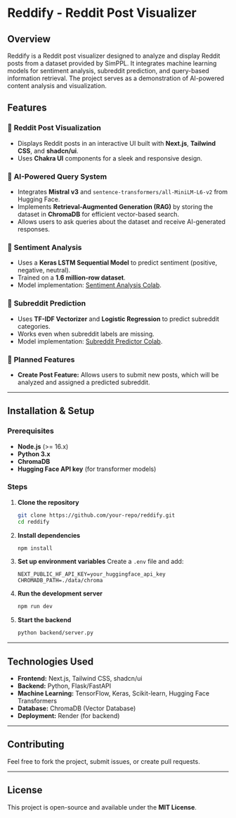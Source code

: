 # Reddify - Reddit Post Visualizer

## Overview

Reddify is a Reddit post visualizer designed to analyze and display Reddit posts from a dataset provided by SimPPL. It integrates machine learning models for sentiment analysis, subreddit prediction, and query-based information retrieval. The project serves as a demonstration of AI-powered content analysis and visualization.

## Features

### 🔹 **Reddit Post Visualization**
- Displays Reddit posts in an interactive UI built with **Next.js**, **Tailwind CSS**, and **shadcn/ui**.
- Uses **Chakra UI** components for a sleek and responsive design.

### 🔹 **AI-Powered Query System**
- Integrates **Mistral v3** and `sentence-transformers/all-MiniLM-L6-v2` from Hugging Face.
- Implements **Retrieval-Augmented Generation (RAG)** by storing the dataset in **ChromaDB** for efficient vector-based search.
- Allows users to ask queries about the dataset and receive AI-generated responses.

### 🔹 **Sentiment Analysis**
- Uses a **Keras LSTM Sequential Model** to predict sentiment (positive, negative, neutral).
- Trained on a **1.6 million-row dataset**.
- Model implementation: [Sentiment Analysis Colab](https://colab.research.google.com/drive/1Wqnykr7TNPQjeYZbzRRcuqGt8dbiXtUh?usp=drive_link).

### 🔹 **Subreddit Prediction**
- Uses **TF-IDF Vectorizer** and **Logistic Regression** to predict subreddit categories.
- Works even when subreddit labels are missing.
- Model implementation: [Subreddit Predictor Colab](https://colab.research.google.com/drive/1mENz41DPgmBWzghppvJPutx8mcC3w5SZ?usp=sharing).

### 🔹 **Planned Features**
- **Create Post Feature:** Allows users to submit new posts, which will be analyzed and assigned a predicted subreddit.

---

## Installation & Setup

### Prerequisites
- **Node.js** (>= 16.x)
- **Python 3.x**
- **ChromaDB**
- **Hugging Face API key** (for transformer models)

### Steps

1. **Clone the repository**
   ```bash
   git clone https://github.com/your-repo/reddify.git
   cd reddify
   ```

2. **Install dependencies**
   ```bash
   npm install
   ```

3. **Set up environment variables**
   Create a `.env` file and add:
   ```
   NEXT_PUBLIC_HF_API_KEY=your_huggingface_api_key
   CHROMADB_PATH=./data/chroma
   ```

4. **Run the development server**
   ```bash
   npm run dev
   ```

5. **Start the backend**
   ```bash
   python backend/server.py
   ```

---

## Technologies Used

- **Frontend:** Next.js, Tailwind CSS, shadcn/ui
- **Backend:** Python, Flask/FastAPI
- **Machine Learning:** TensorFlow, Keras, Scikit-learn, Hugging Face Transformers
- **Database:** ChromaDB (Vector Database)
- **Deployment:** Render (for backend)

---

## Contributing

Feel free to fork the project, submit issues, or create pull requests.

---

## License

This project is open-source and available under the **MIT License**.